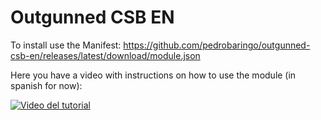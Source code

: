 # Outgunned CSB EN

 To install use the Manifest: https://github.com/pedrobaringo/outgunned-csb-en/releases/latest/download/module.json

Here you have a video with instructions on how to use the module (in spanish for now):

[![Video del tutorial](http://img.youtube.com/vi/H_5TA8fIDJQ/0.jpg)](http://www.youtube.com/watch?v=H_5TA8fIDJQ "Tutorial Foundry-Outgunned")
